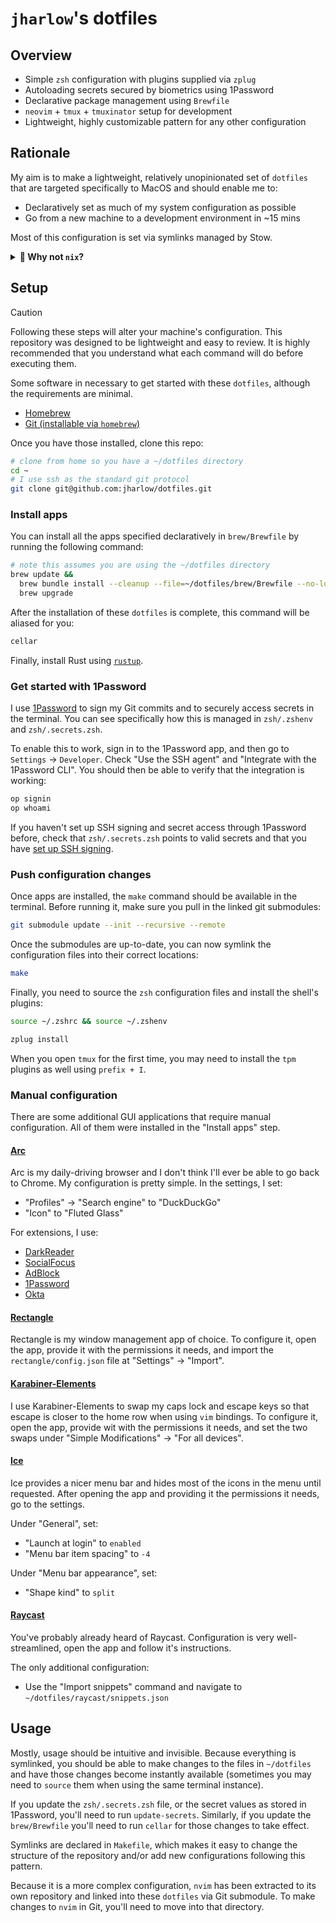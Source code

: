 # `jharlow`'s dotfiles

## Overview

- Simple `zsh` configuration with plugins supplied via `zplug`
- Autoloading secrets secured by biometrics using 1Password
- Declarative package management using `Brewfile`
- `neovim` + `tmux` + `tmuxinator` setup for development
- Lightweight, highly customizable pattern for any other configuration

## Rationale

My aim is to make a lightweight, relatively unopinionated set of `dotfiles` that are targeted specifically to MacOS and should enable me to:

- Declaratively set as much of my system configuration as possible
- Go from a new machine to a development environment in ~15 mins

Most of this configuration is set via symlinks managed by Stow.

<details>
<summary><b>🤨 Why not <code>nix</code>?</b></summary>

I have played around with a `nix` config on my Mac. My conclusion from many, many hours of playing with it was that:

<ol>
    <li><code>Brewfile</code> offers a pretty good compromise between a system built specifically for Mac and declarative style</li>
    <li>It is a lot slower to push small changes to configuration through the machine using <code>nix</code>, whereas changes to symlinked files are available instantly</li>
</ol>

</details>

## Setup

> [!CAUTION]
> Following these steps will alter your machine's configuration. This repository was designed to be lightweight and easy to review. It is highly recommended that you understand what each command will do before executing them.

Some software in necessary to get started with these `dotfiles`, although the requirements are minimal.

- [Homebrew](https://brew.sh/)
- [Git (installable via `homebrew`)](https://git-scm.com/)

Once you have those installed, clone this repo:

```sh
# clone from home so you have a ~/dotfiles directory
cd ~
# I use ssh as the standard git protocol
git clone git@github.com:jharlow/dotfiles.git
```

### Install apps

You can install all the apps specified declaratively in `brew/Brewfile` by running the following command:

```sh
# note this assumes you are using the ~/dotfiles directory
brew update &&
  brew bundle install --cleanup --file=~/dotfiles/brew/Brewfile --no-lock &&
  brew upgrade
```

After the installation of these `dotfiles` is complete, this command will be aliased for you:

```sh
cellar
```

Finally, install Rust using [`rustup`](https://rustup.rs/).

### Get started with 1Password

I use [1Password](https://1password.com) to sign my Git commits and to securely access secrets in the terminal. You can see specifically how this is managed in `zsh/.zshenv` and `zsh/.secrets.zsh`.

To enable this to work, sign in to the 1Password app, and then go to `Settings` -> `Developer`. Check "Use the SSH agent" and "Integrate with the 1Password CLI". You should then be able to verify that the integration is working:

```sh
op signin
op whoami
```

If you haven't set up SSH signing and secret access through 1Password before, check that `zsh/.secrets.zsh` points to valid secrets and that you have [set up SSH signing](https://developer.1password.com/docs/ssh/git-commit-signing/#step-1-configure-git-commit-signing-with-ssh).

### Push configuration changes

Once apps are installed, the `make` command should be available in the terminal. Before running it, make sure you pull in the linked git submodules:

```sh
git submodule update --init --recursive --remote
```

Once the submodules are up-to-date, you can now symlink the configuration files into their correct locations:

```sh
make
```

Finally, you need to source the `zsh` configuration files and install the shell's plugins:

```sh
source ~/.zshrc && source ~/.zshenv
```

```sh
zplug install
```

When you open `tmux` for the first time, you may need to install the `tpm` plugins as well using `prefix + I`.

### Manual configuration

There are some additional GUI applications that require manual configuration. All of them were installed in the "Install apps" step.

#### [Arc](https://arc.net/)

Arc is my daily-driving browser and I don't think I'll ever be able to go back to Chrome. My configuration is pretty simple. In the settings, I set:

- "Profiles" -> "Search engine" to "DuckDuckGo"
- "Icon" to "Fluted Glass"

For extensions, I use:

- [DarkReader](https://chromewebstore.google.com/detail/dark-reader/eimadpbcbfnmbkopoojfekhnkhdbieeh)
- [SocialFocus](https://chromewebstore.google.com/detail/socialfocus-hide-distract/abocjojdmemdpiffeadpdnicnlhcndcg)
- [AdBlock](https://chromewebstore.google.com/detail/adblock-%E2%80%94-block-ads-acros/gighmmpiobklfepjocnamgkkbiglidom)
- [1Password](https://chromewebstore.google.com/detail/1password-%E2%80%93-password-mana/aeblfdkhhhdcdjpifhhbdiojplfjncoa)
- [Okta](https://chromewebstore.google.com/detail/okta-browser-plugin/glnpjglilkicbckjpbgcfkogebgllemb)

#### [Rectangle](https://rectangleapp.com/)

Rectangle is my window management app of choice. To configure it, open the app, provide it with the permissions it needs, and import the `rectangle/config.json` file at "Settings" -> "Import".

#### [Karabiner-Elements](https://karabiner-elements.pqrs.org/)

I use Karabiner-Elements to swap my caps lock and escape keys so that escape is closer to the home row when using `vim` bindings. To configure it, open the app, provide wit with the permissions it needs, and set the two swaps under "Simple Modifications" -> "For all devices".

#### [Ice](https://icemenubar.app/)

Ice provides a nicer menu bar and hides most of the icons in the menu until requested. After opening the app and providing it the permissions it needs, go to the settings.

Under "General", set:

- "Launch at login" to `enabled`
- "Menu bar item spacing" to `-4`

Under "Menu bar appearance", set:

- "Shape kind" to `split`

#### [Raycast](https://www.raycast.com/)

You've probably already heard of Raycast. Configuration is very well-streamlined, open the app and follow it's instructions.

The only additional configuration:

- Use the "Import snippets" command and navigate to `~/dotfiles/raycast/snippets.json`

## Usage

Mostly, usage should be intuitive and invisible. Because everything is symlinked, you should be able to make changes to the files in `~/dotfiles` and have those changes become instantly available (sometimes you may need to `source` them when using the same terminal instance).

If you update the `zsh/.secrets.zsh` file, or the secret values as stored in 1Password, you'll need to run `update-secrets`. Similarly, if you update the `brew/Brewfile` you'll need to run `cellar` for those changes to take effect.

Symlinks are declared in `Makefile`, which makes it easy to change the structure of the repository and/or add new configurations following this pattern.

Because it is a more complex configuration, `nvim` has been extracted to its own repository and linked into these `dotfiles` via Git submodule. To make changes to `nvim` in Git, you'll need to move into that directory.
